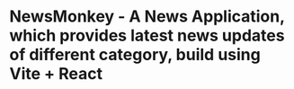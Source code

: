 # NewsMonkey - A News Application, which provides latest news updates of different category, build using Vite + React
